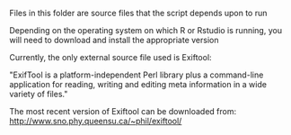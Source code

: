Files in this folder are source files that the script depends upon to run

Depending on the operating system on which R or Rstudio is running, you will need to download and install the appropriate version

Currently, the only external source file used is Exiftool:

"ExifTool is a platform-independent Perl library plus a command-line application for reading, 
writing and editing meta information in a wide variety of files."

The most recent version of Exiftool can be downloaded from: 
http://www.sno.phy.queensu.ca/~phil/exiftool/

